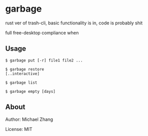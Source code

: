 garbage
=======

rust ver of trash-cli, basic functionality is in, code is probably shit

full free-desktop compliance when

Usage
-----

```
$ garbage put [-r] file1 file2 ...

$ garbage restore
[..interactive]

$ garbage list

$ garbage empty [days]
```

About
-----

Author: Michael Zhang

License: MIT
